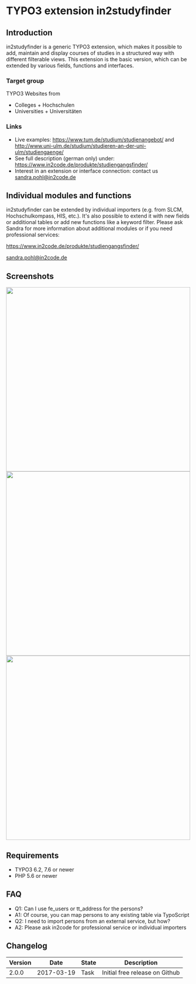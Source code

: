 # TYPO3 extension in2studyfinder 


## Introduction 

in2studyfinder is a generic TYPO3 extension, which makes it possible to add, maintain and 
display courses of studies in a structured way with different filterable views. 
This extension is the basic version, which can be extended by various fields, functions and interfaces.
 
### Target group

TYPO3 Websites from

* Colleges + Hochschulen
* Universities + Universitäten

### Links

* Live examples: https://www.tum.de/studium/studienangebot/ and http://www.uni-ulm.de/studium/studieren-an-der-uni-ulm/studiengaenge/
* See full description (german only) under: https://www.in2code.de/produkte/studiengangsfinder/ 
* Interest in an extension or interface connection: contact us <a href="mailto:sandra.pohl@in2code.de">sandra.pohl@in2code.de</a> 


## Individual modules and functions 

in2studyfinder can be extended by individual importers (e.g. from SLCM, Hochschulkompass, HIS, etc.). 
It's also possible to extend it with new fields or additional tables or add new functions like a keyword filter. 
Please ask Sandra for more information about additional modules or if you need professional services:
 
https://www.in2code.de/produkte/studiengangsfinder/ 

sandra.pohl@in2code.de 


## Screenshots 

<img src="https://box.everhelper.me/attachment/946138/a6805156-9507-4f6d-924c-1217f09d07c6/817759-hn4DsXYwkhTmIWBV/screen.png" width="500" /> 

<img src="https://box.everhelper.me/attachment/946151/a6805156-9507-4f6d-924c-1217f09d07c6/817759-N6h67qc6NZDY4FVn/screen.png" width="500" /> 

<img src="https://box.everhelper.me/attachment/946154/a6805156-9507-4f6d-924c-1217f09d07c6/817759-BCxwhsEX5ZWTDZX8/screen.png" width="500" /> 


## Requirements 

* TYPO3 6.2, 7.6 or newer 
* PHP 5.6 or newer 


## FAQ 

* Q1: Can I use fe_users or tt_address for the persons? 
* A1: Of course, you can map persons to any existing table via TypoScript 
* Q2: I need to import persons from an external service, but how? 
* A2: Please ask in2code for professional service or individual importers 


## Changelog 

| Version    | Date       | State      | Description                                                                  | 
| ---------- | ---------- | ---------- | ---------------------------------------------------------------------------- | 
| 2.0.0      | 2017-03-19 | Task       | Initial free release on Github                                               |
